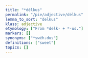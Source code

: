 ```yaml
---
title: "*délkus"
permalink: "/pie/adjective/délkus"
lemma_to_sort: "delkus"
klass: adjective
etymology: ["From *delk- +‎ *-us."]
markers: []
synonyms: ["*swéh₂dus"]
definitions: ["sweet"]
topics: []
---
```

